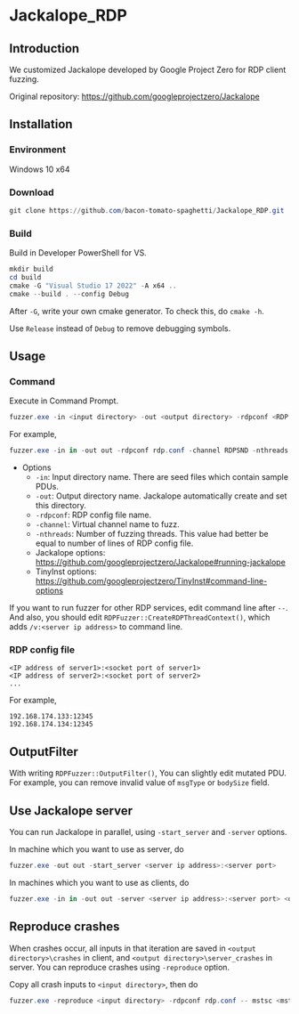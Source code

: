 # Jackalope_RDP

## Introduction

We customized Jackalope developed by Google Project Zero for RDP client fuzzing.

Original repository: https://github.com/googleprojectzero/Jackalope

## Installation

### Environment

Windows 10 x64

### Download

```powershell
git clone https://github.com/bacon-tomato-spaghetti/Jackalope_RDP.git
```

### Build

Build in Developer PowerShell for VS.

```powershell
mkdir build
cd build
cmake -G "Visual Studio 17 2022" -A x64 ..
cmake --build . --config Debug
```

After `-G`, write your own cmake generator. To check this, do `cmake -h`.

Use `Release` instead of `Debug` to remove debugging symbols.

## Usage

### Command

Execute in Command Prompt.

```powershell
fuzzer.exe -in <input directory> -out <output directory> -rdpconf <RDP config file> -channel <virtual channel to run fuzzing on> -nthreads <number of threads> -clean_target_on_coverage false -persist <Jackalope options> -- mstsc <mstsc options except /v>
```

For example,

```powershell
fuzzer.exe -in in -out out -rdpconf rdp.conf -channel RDPSND -nthreads 3 -target_offset 0x484800 -t 20000 -instrument_module mstscax.dll -target_module mstscax.dll -clean_target_on_coverage false -persist -iterations 10000 -cmp_coverage -dump_coverage -keep_samples_in_memory false -server 192.168.0.2:54321 -- mstsc /w:1000 /h:800
```

- Options
  - `-in`: Input directory name. There are seed files which contain sample PDUs.
  - `-out`: Output directory name. Jackalope automatically create and set this directory.
  - `-rdpconf`: RDP config file name.
  - `-channel`: Virtual channel name to fuzz.
  - `-nthreads`: Number of fuzzing threads. This value had better be equal to number of lines of RDP config file.
  - Jackalope options: https://github.com/googleprojectzero/Jackalope#running-jackalope
  - TinyInst options: https://github.com/googleprojectzero/TinyInst#command-line-options

If you want to run fuzzer for other RDP services, edit command line after `--`. And also, you should edit `RDPFuzzer::CreateRDPThreadContext()`, which adds `/v:<server ip address>` to command line.

### RDP config file

```
<IP address of server1>:<socket port of server1>
<IP address of server2>:<socket port of server2>
...
```

For example,

```
192.168.174.133:12345
192.168.174.134:12345
```

## OutputFilter

With writing `RDPFuzzer::OutputFilter()`, You can slightly edit mutated PDU. For example, you can remove invalid value of `msgType` or `bodySize` field.

## Use Jackalope server

You can run Jackalope in parallel, using `-start_server` and `-server` options.

In machine which you want to use as server, do

```powershell
fuzzer.exe -out out -start_server <server ip address>:<server port>
```

In machines which you want to use as clients, do

```powershell
fuzzer.exe -in in -out out -server <server ip address>:<server port> <other options>
```

## Reproduce crashes

When crashes occur, all inputs in that iteration are saved in `<output directory>\crashes` in client, and `<output directory>\server_crashes` in server. You can reproduce crashes using `-reproduce` option.

Copy all crash inputs to `<input directory>`, then do

```powershell
fuzzer.exe -reproduce <input directory> -rdpconf rdp.conf -- mstsc <mstsc options except /v>
```
